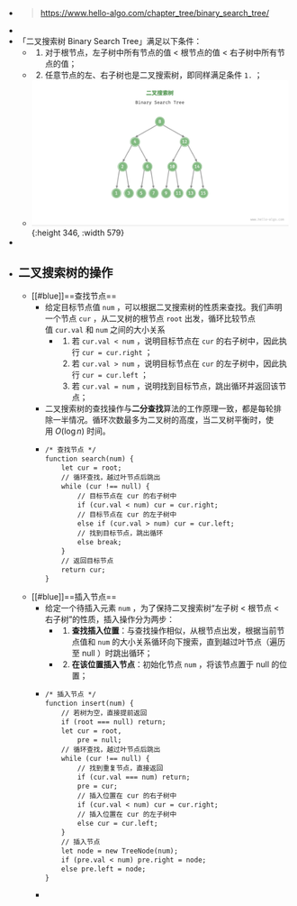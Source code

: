 - > https://www.hello-algo.com/chapter_tree/binary_search_tree/
-
- 「二叉搜索树 Binary Search Tree」满足以下条件：
	- 1. 对于根节点，左子树中所有节点的值 < 根节点的值 < 右子树中所有节点的值；
	- 2. 任意节点的左、右子树也是二叉搜索树，即同样满足条件 `1.` ；
	- ![image.png](../assets/image_1685515100036_0.png){:height 346, :width 579}
-
- ## 二叉搜索树的操作
	- [[#blue]]==查找节点==
		- 给定目标节点值 `num` ，可以根据二叉搜索树的性质来查找。我们声明一个节点 `cur` ，从二叉树的根节点 `root` 出发，循环比较节点值 `cur.val` 和 `num` 之间的大小关系
			- 1. 若 `cur.val < num` ，说明目标节点在 `cur` 的右子树中，因此执行 `cur = cur.right` ；
			  2. 若 `cur.val > num` ，说明目标节点在 `cur` 的左子树中，因此执行 `cur = cur.left` ；
			  3. 若 `cur.val = num` ，说明找到目标节点，跳出循环并返回该节点；
		- 二叉搜索树的查找操作与**二分查找**算法的工作原理一致，都是每轮排除一半情况。循环次数最多为二叉树的高度，当二叉树平衡时，使用 $O(\log{n}$) 时间。
		- ```
		  /* 查找节点 */
		  function search(num) {
		      let cur = root;
		      // 循环查找，越过叶节点后跳出
		      while (cur !== null) {
		          // 目标节点在 cur 的右子树中
		          if (cur.val < num) cur = cur.right;
		          // 目标节点在 cur 的左子树中
		          else if (cur.val > num) cur = cur.left;
		          // 找到目标节点，跳出循环
		          else break;
		      }
		      // 返回目标节点
		      return cur;
		  }
		  ```
	- [[#blue]]==插入节点==
		- 给定一个待插入元素 `num` ，为了保持二叉搜索树“左子树 < 根节点 < 右子树”的性质，插入操作分为两步：
			- 1. **查找插入位置**：与查找操作相似，从根节点出发，根据当前节点值和 `num` 的大小关系循环向下搜索，直到越过叶节点（遍历至 null ）时跳出循环；
			- 2. **在该位置插入节点**：初始化节点 `num` ，将该节点置于 null 的位置；
		- ```
		  /* 插入节点 */
		  function insert(num) {
		      // 若树为空，直接提前返回
		      if (root === null) return;
		      let cur = root,
		          pre = null;
		      // 循环查找，越过叶节点后跳出
		      while (cur !== null) {
		          // 找到重复节点，直接返回
		          if (cur.val === num) return;
		          pre = cur;
		          // 插入位置在 cur 的右子树中
		          if (cur.val < num) cur = cur.right;
		          // 插入位置在 cur 的左子树中
		          else cur = cur.left;
		      }
		      // 插入节点
		      let node = new TreeNode(num);
		      if (pre.val < num) pre.right = node;
		      else pre.left = node;
		  }
		  ```
		-